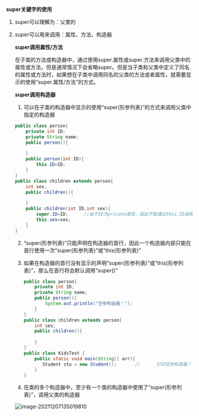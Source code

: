 **super关键字的使用**

1. super可以理解为：父类的

2. super可以用来调用：属性、方法、构造器

   **super调用属性/方法**

   在子类的方法或构造器中，通过使用super.属性或super.方法来调用父类中的属性或方法，但是通常情况下会省略super。但是当子类和父类中定义了同名的属性或方法时，如果想在子类中调用同名的父类的方法或者属性，就需要显示的使用“super.属性/方法”的方式。

   **super调用构造器**

   1.  可以在子类的构造器中显示的使用“super(形参列表)”的方式来调用父类中指定的构造器

      ```java
      public class person{
          private int ID;
          private String name;
          public person(){
              
          }
          public person(int ID){
              this.ID=ID;
          }
      }
      public class children extends person{
          int sex;
          public children(){
              
          }
          public children(int ID,int sex){
              super.ID=ID;		//由于ID为private类型，因此不能通过this.ID调用
              this.sex=sex;
          }
      }
      ```

   2. “super(形参列表)”只能声明在构造器的首行，因此一个构造器内部只能在首行使用一次“super(形参列表)”或“this(形参列表)”

   3. 如果在构造器的首行没有显示的声明“super(形参列表)”或“this(形参列表)”，那么在首行将会默认调用“super()”

      ```java
      public class person{
          private int ID;
          private String name;
          public person(){
              System.out.println("空参构造器！");
          }
      }
      public class children extends person{
          int sex;
          public children(){
              
          }
      }
      public class KidsTest {
          public static void main(String[] arr){
             Student stu = new Student();		//		打印空参构造器！
          }
      }
      ```

      

   4. 在类的多个构造器中，至少有一个类的构造器中使用了“super(形参列表)”，调用父类的构造器

      

   ![image-20211207135019810](https://typora-xing.oss-cn-hangzhou.aliyuncs.com/img/image-20211207135019810.png)

